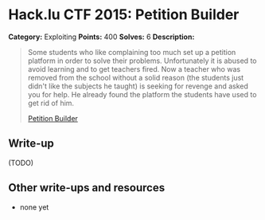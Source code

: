 # Hack.lu CTF 2015: Petition Builder

**Category:** Exploiting
**Points:** 400
**Solves:** 6
**Description:**

> Some students who like complaining too much set up a petition platform in order to solve their problems. Unfortunately it is abused to avoid learning and to get teachers fired.
> Now a teacher who was removed from the school without a solid reason (the students just didn't like the subjects he taught) is seeking for revenge and asked you for help. He already found the platform the students have used to get rid of him.
> 
> [Petition Builder](https://school.fluxfingers.net:1531/)


## Write-up

(TODO)

## Other write-ups and resources

* none yet
